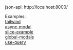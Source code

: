 json-api: http://localhost:8000/  

Examples:  
[tailwind](https://github.com/fedorovsky/vite-react-ts/tree/tailwind)  
[async-modal](https://github.com/fedorovsky/vite-react-ts/tree/async-modal)  
[slice-example](https://github.com/fedorovsky/vite-react-ts/tree/slice-example)  
[global-modals](https://github.com/fedorovsky/vite-react-ts/tree/global-modals)  
[use-query](https://github.com/fedorovsky/vite-react-ts/tree/use-query)  
